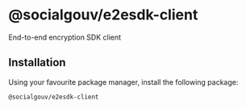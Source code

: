 # @socialgouv/e2esdk-client

End-to-end encryption SDK client

## Installation

Using your favourite package manager, install the following package:

```
@socialgouv/e2esdk-client
```
